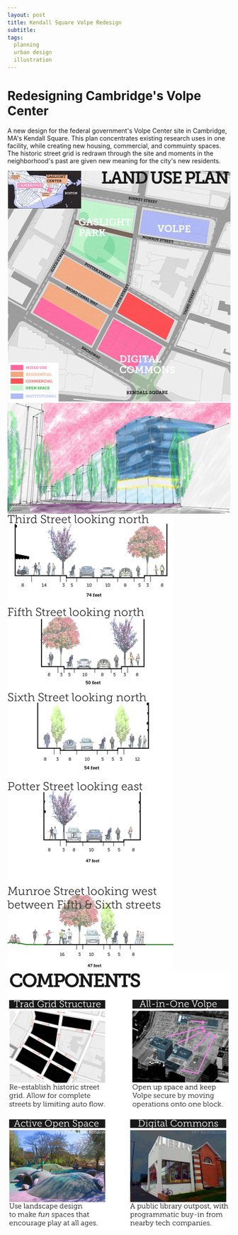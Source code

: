 ```yaml
---
layout: post
title: Kendall Square Volpe Redesign
subtitle: 
tags:
  planning
  urban design
  illustration
---
```


# Redesigning Cambridge's Volpe Center
A new design for the federal government's Volpe Center site in Cambridge, MA's Kendall Square. This plan concentrates existing research uses in one facility, while creating new housing, commercial, and commuinty spaces. The historic street grid is redrawn through the site and moments in the neighborhood's past are given new meaning for the city's new residents.

![Siteplan](https://github.com/johnmccartin/johnmccartin.github.io/raw/master/img/volpe/volpe_siteplan.png)
![Port](https://github.com/johnmccartin/johnmccartin.github.io/raw/master/img/volpe/volpe_from_kendall.jpg)
![Sections](https://github.com/johnmccartin/johnmccartin.github.io/raw/master/img/volpe/volpe_sections.jpg)
![Components](https://github.com/johnmccartin/johnmccartin.github.io/raw/master/img/volpe/volpe_components.png)
